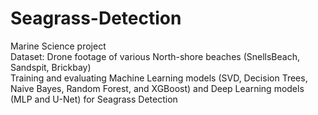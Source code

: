 # Seagrass-Detection
Marine Science project <br />
Dataset: Drone footage of various North-shore beaches (SnellsBeach, Sandspit, Brickbay) <br />
Training and evaluating Machine Learning models (SVD, Decision Trees, Naive Bayes, Random Forest, and XGBoost) and Deep Learning models (MLP and U-Net) for Seagrass Detection<br />

